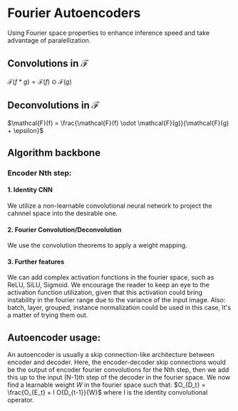 
# Fourier Autoencoders
Using Fourier space properties to enhance inference speed and take advantage of paralellization.

## Convolutions in $\mathcal{F}$
$\mathcal{F}(f * g) = \mathcal{F}(f) \odot \mathcal{F}(g)$

## Deconvolutions in $\mathcal{F}$
$\mathcal{F}(f) = \frac{\mathcal{F}(f) \odot \mathcal{F}(g)}{\mathcal{F}(g) + \epsilon}$

## Algorithm backbone
### Encoder Nth step:
#### 1. Identity CNN
We utilize a non-learnable convolutional neural network to project the cahnnel space into the desirable one.
#### 2. Fourier Convolution/Deconvolution
We use the convolution theorems to apply a weight mapping.
#### 3. Further features
We can add complex activation functions in the fourier space, such as ReLU, SiLU, Sigmoid. We encourage the reader to keep an eye to the activation function utilization, given that this activation could bring instability in the fourier range due to the variance of the input image.
Also: batch, layer, grouped, instance normalization could be used in this case, It's a matter of trying them out.
## Autoencoder usage:
An autoencoder is usually a skip connection-like architecture between encoder and decoder. Here, the encoder-decoder skip connections would be the output of encoder fourier convolutions for the Nth step, then we add this up to the input (N-1)th step of the decoder in the fourier space. We now find a learnable weight $W$ in the fourier space such that:
$O_{D_t} = \frac{O_{E_t} + I O{D_{t-1}}{W}$
where I is the identity convolutional operator.

